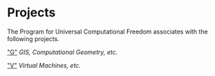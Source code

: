 Projects
========

The Program for Universal Computational Freedom associates with the following projects.

["G"](https://github.com/dmparrishphd/pUCF-G-CORW)
_GIS, Computational Geometry, etc._

["V"](https://github.com/dmparrishphd/pUCF-V-CORW)
_Virtual Machines, etc._

